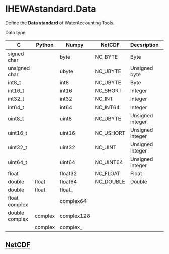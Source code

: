 # IHEWAstandard.Data

Define the **Data standard** of WaterAccounting Tools.

Data type

| C              | Python  | Numpy         | NetCDF    | Decsription      | Bits | Min                  | Max                  |
| -------------- | ------  | ------------- | --------- | ---------------- | ---- | -------------------- | -------------------- |
| signed char    |         | byte          | NC_BYTE   | Byte             | 8    | -128                 | 127                  |
| unsigned char  |         | ubyte         | NC_UBYTE  | Unsigned byte    | 8    | 0                    | 255                  |
| int8_t         |         | int8          | NC_UBYTE  | Byte             | 8    | -128                 | 127                  |
| int16_t        |         | int16         | NC_SHORT  | Integer          | 16   | -32768               | 32767                |
| int32_t        |         | int32         | NC_INT    | Integer          | 32   | -2147483648          | 2147483647           |
| int64_t        |         | int64         | NC_INT64  | Integer          | 64   | -9223372036854775808 | 9223372036854775807  |
| uint8_t        |         | uint8         | NC_UBYTE  | Unsigned integer | 8    | 0                    | 255                  |
| uint16_t       |         | uint16        | NC_USHORT | Unsigned integer | 16   | 0                    | 65535                |
| uint32_t       |         | uint32        | NC_UINT   | Unsigned integer | 32   | 0                    | 4294967295           |
| uint64_t       |         | uint64        | NC_UINT64 | Unsigned integer | 64   | 0                    | 18446744073709551615 |
| float          |         | float32       | NC_FLOAT  | Float            | 32   | 1.17549e-38          | 3.40282e+38          |
| double         | float   | float64       | NC_DOUBLE | Double           | 64   | 2.22507e-308         | 1.79769e+308         |
| double         | float   | float\_       |           |                  |      |                      |                      |
| float complex  |         | complex64     |           |                  |      |                      |                      |
| double complex | complex | complex128    |           |                  |      |                      |                      |
|                | complex | complex\_     |           |                  |      |                      |                      |

## [NetCDF](NetCDF.md)

